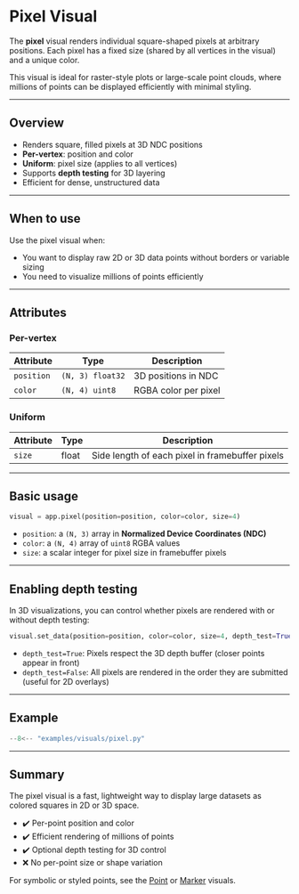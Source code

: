 # Pixel Visual

The **pixel** visual renders individual square-shaped pixels at arbitrary positions. Each pixel has a fixed size (shared by all vertices in the visual) and a unique color.

This visual is ideal for raster-style plots or large-scale point clouds, where millions of points can be displayed efficiently with minimal styling.

---

## Overview

- Renders square, filled pixels at 3D NDC positions
- **Per-vertex**: position and color
- **Uniform**: pixel size (applies to all vertices)
- Supports **depth testing** for 3D layering
- Efficient for dense, unstructured data

---

## When to use

Use the pixel visual when:
- You want to display raw 2D or 3D data points without borders or variable sizing
- You need to visualize millions of points efficiently

---

## Attributes

### Per-vertex

| Attribute  | Type             | Description                     |
|------------|------------------|---------------------------------|
| `position` | `(N, 3) float32` | 3D positions in NDC             |
| `color`    | `(N, 4) uint8`   | RGBA color per pixel            |

### Uniform

| Attribute | Type  | Description                                 |
|-----------|-------|---------------------------------------------|
| `size`    | float | Side length of each pixel in framebuffer pixels |

---

## Basic usage

```python
visual = app.pixel(position=position, color=color, size=4)
````

* `position`: a `(N, 3)` array in **Normalized Device Coordinates (NDC)**
* `color`: a `(N, 4)` array of `uint8` RGBA values
* `size`: a scalar integer for pixel size in framebuffer pixels

---

## Enabling depth testing

In 3D visualizations, you can control whether pixels are rendered with or without depth testing:

```python
visual.set_data(position=position, color=color, size=4, depth_test=True)
```

* `depth_test=True`: Pixels respect the 3D depth buffer (closer points appear in front)
* `depth_test=False`: All pixels are rendered in the order they are submitted (useful for 2D overlays)

---

## Example

```python
--8<-- "examples/visuals/pixel.py"
```

---

## Summary

The pixel visual is a fast, lightweight way to display large datasets as colored squares in 2D or 3D space.

* ✔️ Per-point position and color
* ✔️ Efficient rendering of millions of points
* ✔️ Optional depth testing for 3D control
* ❌ No per-point size or shape variation

For symbolic or styled points, see the [Point](point.md) or [Marker](marker.md) visuals.
